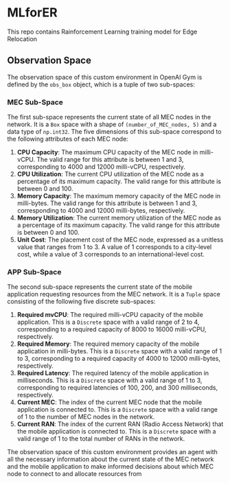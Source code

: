 # MLforER
This repo contains Rainforcement Learning training model for Edge Relocation

## Observation Space

The observation space of this custom environment in OpenAI Gym is defined by the `obs_box` object, which is a tuple of two sub-spaces:

### MEC Sub-Space

The first sub-space represents the current state of all MEC nodes in the network. It is a `Box` space with a shape of `(number_of_MEC_nodes, 5)` and a data type of `np.int32`. The five dimensions of this sub-space correspond to the following attributes of each MEC node:

1.  **CPU Capacity**: The maximum CPU capacity of the MEC node in milli-vCPU. The valid range for this attribute is between 1 and 3, corresponding to 4000 and 12000 milli-vCPU, respectively.
2.  **CPU Utilization**: The current CPU utilization of the MEC node as a percentage of its maximum capacity. The valid range for this attribute is between 0 and 100.
3.  **Memory Capacity**: The maximum memory capacity of the MEC node in milli-bytes. The valid range for this attribute is between 1 and 3, corresponding to 4000 and 12000 milli-bytes, respectively.
4.  **Memory Utilization**: The current memory utilization of the MEC node as a percentage of its maximum capacity. The valid range for this attribute is between 0 and 100.
5.  **Unit Cost**: The placement cost of the MEC node, expressed as a unitless value that ranges from 1 to 3. A value of 1 corresponds to a city-level cost, while a value of 3 corresponds to an international-level cost.

### APP Sub-Space

The second sub-space represents the current state of the mobile application requesting resources from the MEC network. It is a `Tuple` space consisting of the following five discrete sub-spaces:

1.  **Required mvCPU**: The required milli-vCPU capacity of the mobile application. This is a `Discrete` space with a valid range of 2 to 4, corresponding to a required capacity of 8000 to 16000 milli-vCPU, respectively.
2.  **Required Memory**: The required memory capacity of the mobile application in milli-bytes. This is a `Discrete` space with a valid range of 1 to 3, corresponding to a required capacity of 4000 to 12000 milli-bytes, respectively.
3.  **Required Latency**: The required latency of the mobile application in milliseconds. This is a `Discrete` space with a valid range of 1 to 3, corresponding to required latencies of 100, 200, and 300 milliseconds, respectively.
4.  **Current MEC**: The index of the current MEC node that the mobile application is connected to. This is a `Discrete` space with a valid range of 1 to the number of MEC nodes in the network.
5.  **Current RAN**: The index of the current RAN (Radio Access Network) that the mobile application is connected to. This is a `Discrete` space with a valid range of 1 to the total number of RANs in the network.

The observation space of this custom environment provides an agent with all the necessary information about the current state of the MEC network and the mobile application to make informed decisions about which MEC node to connect to and allocate resources from
